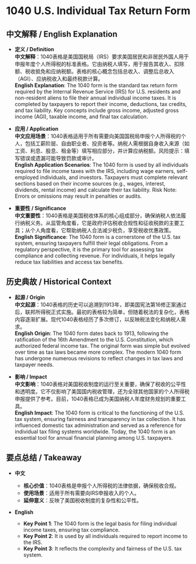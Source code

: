 # 1040 U.S. Individual Tax Return Form

## 中文解释 / English Explanation

* **定义 / Definition**  
  **中文解释**：1040表格是美国国税局（IRS）要求美国居民和非居民外国人用于申报年度个人所得税的标准表格。它由纳税人填写，用于报告其收入、扣除额、税收抵免和应纳税额。表格的核心概念包括总收入、调整后总收入（AGI）、应纳税收入和最终税款计算。  
  **English Explanation**: The 1040 form is the standard tax return form required by the Internal Revenue Service (IRS) for U.S. residents and non-resident aliens to file their annual individual income taxes. It is completed by taxpayers to report their income, deductions, tax credits, and tax liability. Key concepts include gross income, adjusted gross income (AGI), taxable income, and final tax calculation.

* **应用 / Application**  
  **中文应用场景**：1040表格适用于所有需要向美国国税局申报个人所得税的个人，包括工薪阶层、自由职业者、投资者等。纳税人需根据自身收入来源（如工资、利息、股息、租金等）填写相应部分，并计算应纳税额。风险提示：填写错误或遗漏可能导致罚款或审计。  
  **English Application Scenarios**: The 1040 form is used by all individuals required to file income taxes with the IRS, including wage earners, self-employed individuals, and investors. Taxpayers must complete relevant sections based on their income sources (e.g., wages, interest, dividends, rental income) and calculate their tax liability. Risk Note: Errors or omissions may result in penalties or audits.

* **重要性 / Significance**  
  **中文重要性**：1040表格是美国税收体系的核心组成部分，确保纳税人依法履行纳税义务。从监管角度看，它是政府评估税收合规性和征收税款的主要工具；从个人角度看，它帮助纳税人合法减少税负，享受税收优惠政策。  
  **English Significance**: The 1040 form is a cornerstone of the U.S. tax system, ensuring taxpayers fulfill their legal obligations. From a regulatory perspective, it is the primary tool for assessing tax compliance and collecting revenue. For individuals, it helps legally reduce tax liabilities and access tax benefits.

## 历史典故 / Historical Context

* **起源 / Origin**  
  **中文起源**：1040表格的历史可以追溯到1913年，即美国宪法第16修正案通过后，联邦所得税正式实施。最初的表格较为简单，但随着税法的复杂化，表格内容逐渐扩展。现代1040表格经历了多次修订，以反映税法变化和纳税人需求。  
  **English Origin**: The 1040 form dates back to 1913, following the ratification of the 16th Amendment to the U.S. Constitution, which authorized federal income tax. The original form was simple but evolved over time as tax laws became more complex. The modern 1040 form has undergone numerous revisions to reflect changes in tax laws and taxpayer needs.

* **影响 / Impact**  
  **中文影响**：1040表格对美国税收制度的运行至关重要，确保了税收的公平性和透明度。它不仅影响了美国国内税收管理，还为全球其他国家的个人所得税申报提供了参考。目前，1040表格已成为美国纳税人年度财务规划的重要工具。  
  **English Impact**: The 1040 form is critical to the functioning of the U.S. tax system, ensuring fairness and transparency in tax collection. It has influenced domestic tax administration and served as a reference for individual tax filing systems worldwide. Today, the 1040 form is an essential tool for annual financial planning among U.S. taxpayers.

## 要点总结 / Takeaway

* **中文**  
  - **核心价值**：1040表格是申报个人所得税的法律依据，确保税收合规。  
  - **使用场景**：适用于所有需要向IRS申报收入的个人。  
  - **延伸意义**：反映了美国税收制度的复杂性和公平性。

* **English**  
  - **Key Point 1**: The 1040 form is the legal basis for filing individual income taxes, ensuring tax compliance.  
  - **Key Point 2**: It is used by all individuals required to report income to the IRS.  
  - **Key Point 3**: It reflects the complexity and fairness of the U.S. tax system.